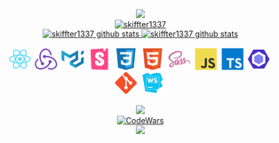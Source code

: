 <!-- HEARER -->
<div align="center">
     <a >
        <img src="https://capsule-render.vercel.app/api?type=waving&color=494&height=190&section=header&text=Ilya%20Shulapov&desc=frontend%20developer&animation=fadeIn&fontColor=fff&fontSize=75&fontAlign=68&fontAlignY=30&descSize=18&descAlign=68&descAlignY=70"/>
    </a>
<!-- /HEARER -->

<!-- ./STAT -->
<div align="center">
    <a href="https://skyline.github.com/skiffter1337/2023" target="_blank">
        <img src="https://github-readme-streak-stats.herokuapp.com/?user=skiffter1337&hide_border=true&stroke=888&ring=494&fire=D70&currStreakNum=D70&sideNums=888&dates=888&sideLabels=888&currStreakLabel=494&background=0000"
             title="skiffter1337" 
             alt="skiffter1337"
             width="60%"/>
    </a>
</div>
<div align="center">
    <a href="https://github.com/skiffter1337?tab=repositories" target="_blank">
        <img src="https://github-readme-stats.vercel.app/api?username=skiffter1337&show_icons=true&count_private=true&hide_border=true&title_color=494&text_color=888&icon_color=494&bg_color=0000"
             title="skiffter1337 github repositories" 
             alt="skiffter1337 github stats"
             width="49%"/>
    </a>
    <a href="https://github.com/skiffter1337?tab=repositories" target="_blank">
        <img src="https://github-readme-stats.vercel.app/api/top-langs/?username=skiffter1337&&layout=compact&hide_border=true&title_color=494&text_color=888&bg_color=0000"
             title="skiffter1337 github repositories"
             alt="skiffter1337 github stats"
             width="41%"/>
    </a>
</div>
<!-- ./STATS  -->

<br/>

<div align="center">
    <a href="https://reactjs.org/" target="_blank">
        <img src="https://github.com/devicons/devicon/blob/master/icons/react/react-original.svg"
             title="React" alt="React"
             width="40" height="40"/></a>&nbsp;
    <a href="https://redux.js.org/" target="_blank">
        <img src="https://github.com/devicons/devicon/blob/master/icons/redux/redux-original.svg"
             title="Redux" alt="Redux "
             width="40" height="40"/></a>&nbsp;
    <a href="https://mui.com/" target="_blank">
        <img src="https://github.com/devicons/devicon/blob/master/icons/materialui/materialui-original.svg"
             title="Material UI" alt="Material UI"
             width="40" height="40"/></a>&nbsp;
    <a href="https://storybook.js.org/" target="_blank">
        <img src="https://github.com/devicons/devicon/blob/master/icons/storybook/storybook-original.svg"
             title="Story book" alt="Story book"
             width="40" height="40"/></a>&nbsp;
    <a href="https://en.wikipedia.org/wiki/CSS" target="_blank">
        <img src="https://github.com/devicons/devicon/blob/master/icons/css3/css3-original.svg"
             title="CSS3" alt="CSS"
             width="40" height="40"/></a>&nbsp;
    <a href="https://en.wikipedia.org/wiki/HTML" target="_blank">
        <img src="https://github.com/devicons/devicon/blob/master/icons/html5/html5-original.svg"
             title="HTML5" alt="HTML"
             width="40" height="40"/></a>&nbsp;
    <a href="https://sass-lang.com/" target="_blank">
        <img src="https://github.com/devicons/devicon/blob/master/icons/sass/sass-original.svg"
             title="SASS" alt="SASS"
             width="40" height="40"/></a>&nbsp;     
    <a href="https://en.wikipedia.org/wiki/JavaScript" target="_blank">
        <img src="https://github.com/devicons/devicon/blob/master/icons/javascript/javascript-original.svg"
             title="JavaScript" alt="JavaScript"
             width="40" height="40"/></a>&nbsp;
    <a href="https://www.typescriptlang.org/" target="_blank">
        <img src="https://github.com/devicons/devicon/blob/master/icons/typescript/typescript-original.svg"
             title="TypeScript" alt="TypeScript"
             width="40" height="40"/></a>&nbsp;
    <a href="https://eslint.org/" target="_blank">
        <img src="https://github.com/devicons/devicon/blob/master/icons/eslint/eslint-original.svg"
             title="Eslint" alt="Eslint "
             width="40" height="40"/></a>&nbsp;  
    <a href="https://git-scm.com/" target="_blank">
        <img src="https://github.com/devicons/devicon/blob/master/icons/git/git-original.svg"
             title="Git" alt="Git"
             width="40" height="40"/></a>&nbsp;
    <a href="https://www.jetbrains.com/webstorm/" target="_blank">
    <img src="https://github.com/devicons/devicon/blob/master/icons/webstorm/webstorm-plain.svg"
         title="WebStorm" alt="WebStorm"
         width="40" height="40"/></a>&nbsp;
</div>

<br/>

<div align="center">
     <a href="https://www.codewars.com/users/skiffter1337">
        <img src="img.gif"  width="300"/>
     </a>
</div>
<div align="center">
    <a href="https://www.codewars.com/users/skiffter1337">
        <img src="https://www.codewars.com/users/skiffter1337/badges/small"
             title="CodeWars" alt="CodeWars"/>
    </a>
</div>

<!-- FOOTER -->
<div align="center">
    <a href=mailto:shulapov1999@gmail.com target="_blank">
    <img src="https://capsule-render.vercel.app/api?type=waving&color=494&height=120&section=footer&text=Contact%20me%20&animation=fadeIn&fontColor=fff&fontSize=12&fontAlign=50&fontAlignY=80&descSize=20&descAlign=84&descAlignY=43"/>
    </a>
</div>
<!-- FOOTER -->
